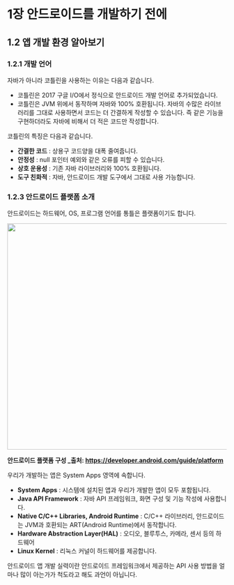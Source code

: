# 1장 안드로이드를 개발하기 전에
## 1.2 앱 개발 환경 알아보기
### 1.2.1 개발 언어
자바가 아니라 코틀린을 사용하는 이유는 다음과 같습니다.

* 코틀린은 2017 구글 I/O에서 정식으로 안드로이드 개발 언어로 추가되었습니다.
* 코틀린은 JVM 위에서 동작하며 자바와 100% 호환됩니다. 자바의 수많은 라이브러리를 그대로 사용하면서 코드는 더 간결하게 작성할 수 있습니다. 즉 같은 기능을 구현하더라도 자바에 비해서 더 적은 코드만 작성합니다.

코틀린의 특징은 다음과 같습니다.

* **간결한 코드** : 상용구 코드양을 대폭 줄여줍니다.
* **안정성** : null 포인터 예외와 같은 오류를 피할 수 있습니다.
* **상호 운용성** : 기존 자바 라이브러리와 100% 호환됩니다.
* **도구 친화적** : 자바, 안드로이드 개발 도구에서 그대로 사용 가능합니다.

### 1.2.3 안드로이드 플랫폼 소개
안드로이드는 하드웨어, OS, 프로그램 언어를 통틀은 플랫폼이기도 합니다.

<p align="center">
  <img src="https://developer.android.com/guide/platform/images/android-stack_2x.png" width="519" />
</p>

**안드로이드 플랫폼 구성 _출처: https://developer.android.com/guide/platform**

우리가 개발하는 앱은 System Apps 영역에 속합니다.

* **System Apps** : 시스템에 설치된 앱과 우리가 개발한 앱이 모두 포함됩니다.
* **Java API Framework** : 자바 API 프레임워크, 화면 구성 및 기능 작성에 사용합니다.
* **Native C/C++ Libraries, Android Runtime** : C/C++ 라이브러리, 안드로이드는 JVM과 호환되는 ART(Android Runtime)에서 동작합니다.
* **Hardware Abstraction Layer(HAL)** : 오디오, 블루투스, 카메라, 센서 등의 하드웨어
* **Linux Kernel** : 리눅스 커널이 하드웨어를 제공합니다.

안드로이드 앱 개발 실력이란 안드로이드 프레임워크에서 제공하는 API 사용 방법을 얼마나 많이 아는가가 척도라고 해도 과언이 아닙니다.
